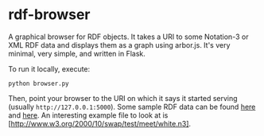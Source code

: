 rdf-browser
===========

A graphical browser for RDF objects. It takes a URI to some Notation-3 or XML RDF data and displays them as a graph using arbor.js. It's very minimal, very simple, and written in Flask.

To run it locally, execute:

    python browser.py

Then, point your browser to the URI on which it says it started serving (usually `http://127.0.0.1:5000`). Some sample RDF data can be found [here][samples1] and [here][samples2]. An interesting example file to look at is [http://www.w3.org/2000/10/swap/test/meet/white.n3].

[samples1]: http://www.bl.uk/bibliographic/datasamples.html
[samples2]: http://www.rdfdata.org/
